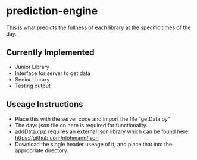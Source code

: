 # prediction-engine
This is what predicts the fullness of each library at the specific times of the day.

## Currently Implemented
* Junior Library
* Interface for server to get data
* Senior Library
* Testing output

## Useage Instructions
* Place this with the server code and import the file "getData.py"
* The days.json file on here is required for functionality.
* addData.cpp requires an external json library which can be found here: https://github.com/nlohmann/json
* Download the single header useage of it, and place that into the appropriate directory.
